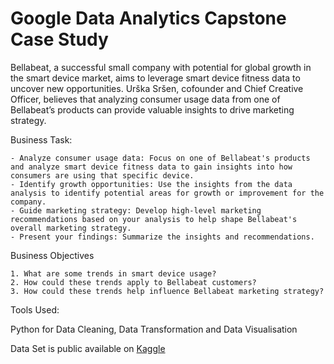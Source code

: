 # Google Data Analytics Capstone Case Study
Bellabeat, a successful small company with potential for global growth in the smart device market, aims to leverage smart device fitness data to uncover new opportunities. Urška Sršen, cofounder and Chief Creative Officer, believes that analyzing consumer usage data from one of Bellabeat’s products can provide valuable insights to drive marketing strategy.

Business Task:

    - Analyze consumer usage data: Focus on one of Bellabeat's products and analyze smart device fitness data to gain insights into how consumers are using that specific device.
    - Identify growth opportunities: Use the insights from the data analysis to identify potential areas for growth or improvement for the company.
    - Guide marketing strategy: Develop high-level marketing recommendations based on your analysis to help shape Bellabeat's overall marketing strategy.
    - Present your findings: Summarize the insights and recommendations.

Business Objectives

    1. What are some trends in smart device usage?
    2. How could these trends apply to Bellabeat customers?
    3. How could these trends help influence Bellabeat marketing strategy?
    
Tools Used:

Python for Data Cleaning, Data Transformation and Data Visualisation

Data Set is public available on [Kaggle](https://www.kaggle.com/datasets/arashnic/fitbit)
